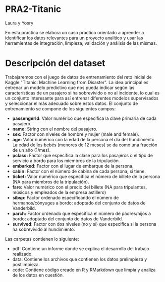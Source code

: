 # PRA2-Titanic

Laura y Yosry

En esta práctica se elabora un caso práctico orientado a aprender a identificar los datos relevantes para un proyecto analítico y usar las herramientas de integración, limpieza, validación y análisis de las mismas.

# Descripción del dataset

Trabajaremos con el juego de datos de entrenamiento del reto inicial de Kaggle "Titanic: Machine Learning from Disaster". La idea principal es entrenar un modelo predictivo que nos pueda indicar según las características de un pasajero si ha sobrevivido o no al incidente, lo cual es un conjunto interesante para así entrenar diferentes modelos supervisados y seleccionar el más adecuado sobre estos datos.
El conjunto de entrenamiento se compone de los siguientes campos:

 * **passengerId:** Valor numérico que especifica la clave primaria de cada pasajero.
 * **name:** String con el nombre del pasajero.
 * **sex:** Factor con niveles de hombre y mujer (male and female).
 * **age:** Valor numérico con la edad de la persona el día del hundimiento. La edad de los bebés (menores de 12 meses) se da como una fracción de un año (1/mes).
 * **pclass:** Factor que especifica la clase para los pasajeros o el tipo de servicio a bordo para los miembros de la tripulación.
 * **embarked:** Factor con el lugar de embarque de la persona.
 * **cabin:** Factor con el número de cabina de cada persona, si tiene.
 * **ticket:** Valor numérico que especifica el número de billete de la persona (NA para miembros de la tripulación).
 * **fare:** Valor numérico con el precio del billete (NA para tripulantes, músicos y empleados de la empresa astillero)
 * **sibsp:** Factor ordenado especificando el número de hermanos/cónyuges a bordo; adoptado del conjunto de datos de Vanderbild.
 * **parch:** Factor ordenado que especifica el número de padres/hijos a bordo; adoptado del conjunto de datos de Vanderbild.
 * **survived:** Factor con dos niveles (no y sí) que especifica si la persona ha sobrevivido al hundimiento.

Las carpetas contienen lo siguiente:

 * pdf: Contiene un informe donde se explica el desarrollo del trabajo realizado.
 * data: Contiene los archivos que contienen los datos prelimpieza y postlimpieza.
 * code: Contiene código creado en R y RMarkdown que limpia y analiza de los datos en cuestión.

